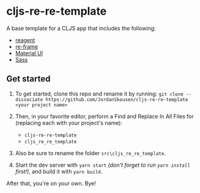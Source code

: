 # cljs-re-re-template 

A base template for a CLJS app that includes the following:
- [reagent](https://github.com/reagent-project/reagent)
- [re-frame](https://github.com/day8/re-frame)
- [Material UI](https://github.com/mui/material-ui)
- [Sass](https://sass-lang.com/)

## Get started

1. To get started, clone this repo and rename it by running: `git clone --dissociate https://github.com/JordanSkousen/cljs-re-re-template <your project name>`

2. Then, in your favorite editor, perform a Find and Replace In All Files for (replacing each with your project's name):
   - `cljs-re-re-template`
   - `cljs_re_re_template`

3. Also be sure to rename the folder `src\cljs_re_re_template`.

4. Start the dev server with `yarn start` *(don't forget to run `yarn install` first!)*, and build it with `yarn build`.

After that, you're on your own. Bye!
